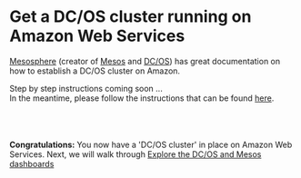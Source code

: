 # Get a DC/OS cluster running on Amazon Web Services
<a href="https://mesosphere.com/">Mesosphere</a> (creator of <a href="http://mesos.apache.org/">Mesos</a> and <a href="https://dcos.io/">DC/OS</a>) has great documentation on how to establish a DC/OS cluster on Amazon.<br>

Step by step instructions coming soon ...<br>
In the meantime, please follow the instructions that can be found <a href="https://mesosphere.com/amazon/">here</a>.<br>
<br>

<br><br><b>Congratulations:</b> You now have a 'DC/OS cluster' in place on Amazon Web Services.  Next, we will walk through <a href="../docs/dcos-explore.md">Explore the DC/OS and Mesos dashboards</a>
